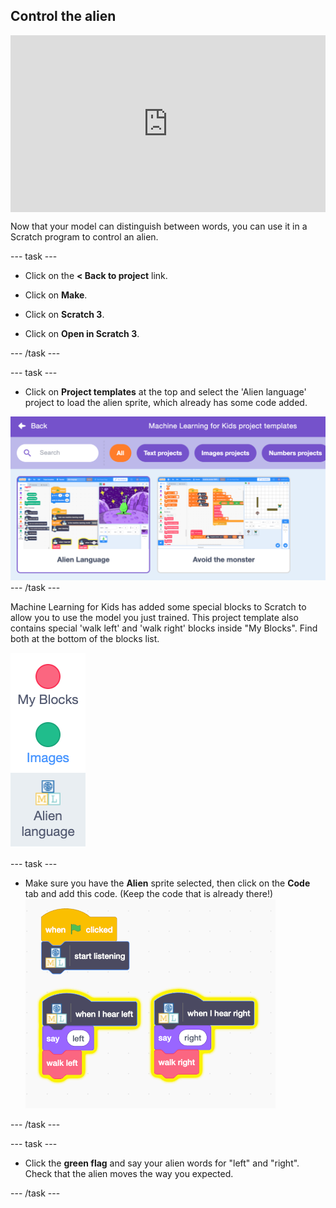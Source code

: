 ## Control the alien

<html>
  <div style="position: relative; overflow: hidden; padding-top: 56.25%;">
    <iframe style="position: absolute; top: 0; left: 0; right: 0; width: 100%; height: 100%; border: none;" src="https://www.youtube.com/embed/cAovIpUuiGo?rel=0&cc_load_policy=1" allowfullscreen allow="accelerometer; autoplay; clipboard-write; encrypted-media; gyroscope; picture-in-picture; web-share"></iframe>
  </div>
</html>

Now that your model can distinguish between words, you can use it in a Scratch program to control an alien.

---  task ---
+ Click on the **< Back to project** link.

+ Click on **Make**.

+ Click on **Scratch 3**.

+ Click on **Open in Scratch 3**.

--- /task ---

--- task ---
+ Click on **Project templates** at the top and select the 'Alien language' project to load the alien sprite, which already has some code added.

![Alien language project is selected in the Scratch templates](images/alien-language.png) --- /task ---

Machine Learning for Kids has added some special blocks to Scratch to allow you to use the model you just trained. This project template also contains special 'walk left' and 'walk right' blocks inside "My Blocks". Find both at the bottom of the blocks list.

![Alien language blocks shown in the menu underneath My Blocks and Images](images/new-blocks.png)

--- task ---

+ Make sure you have the **Alien** sprite selected, then click on the **Code** tab and add this code. (Keep the code that is already there!) ![Add code to control the alien: When flag clicked, start listening. When I hear left, say left and walk left. When I hear right, say right and walk right.](images/control-alien-blocks.png)

--- /task ---

--- task ---
+ Click the **green flag** and say your alien words for "left" and "right". Check that the alien moves the way you expected.

--- /task ---





